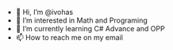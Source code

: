 - 👋 Hi, I’m @ivohas
- 👀 I’m interested in Math and Programing
- 🌱 I’m currently learning C# Advance and OPP
- 📫 How to reach me on my email

<!---
ivohas/ivohas is a ✨ special ✨ repository because its `README.md` (this file) appears on your GitHub profile.
You can click the Preview link to take a look at your changes.
--->
